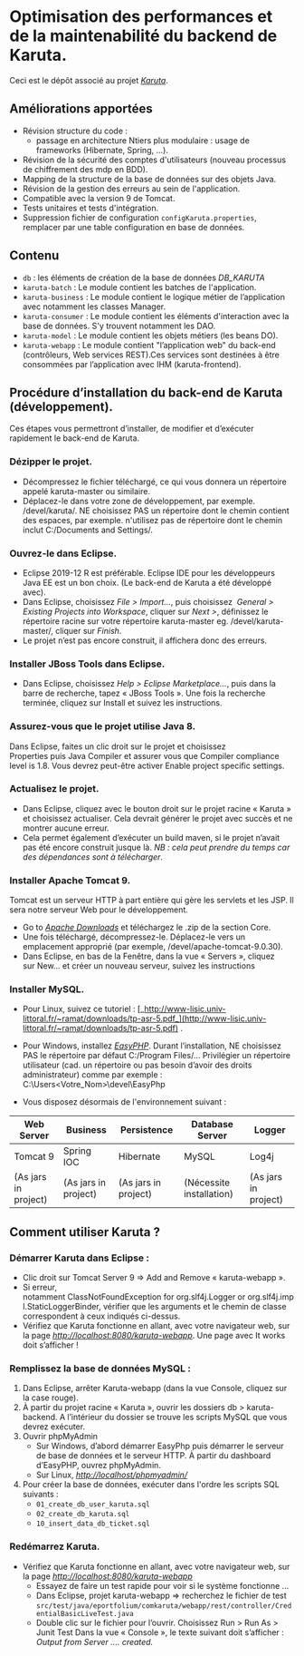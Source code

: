 # Optimisation des performances et de la maintenabilité du backend de Karuta.

Ceci est le dépôt associé au projet
[_Karuta_](https://github.com/karutaproject/karuta-backend).

## Améliorations apportées

- Révision structure du code : 
	- passage en architecture Ntiers plus modulaire : usage de frameworks (Hibernate, Spring, ...).
- Révision de la sécurité des comptes d'utilisateurs (nouveau processus de chiffrement des mdp en BDD).
- Mapping de la structure de la base de données sur des objets Java.
- Révision de la gestion des erreurs au sein de l'application.
- Compatible avec la version 9  de Tomcat.
- Tests unitaires et tests d'intégration.
- Suppression fichier de configuration `configKaruta.properties`, remplacer par une table configuration en base de données. 

## Contenu

-   `db` : les éléments de création de la base de données _DB_KARUTA_
-   `karuta-batch` : Le module contient les batches de l'application.
-   `karuta-business` : Le module contient le logique métier de l’application avec notamment les classes Manager.
-   `karuta-consumer` : Le module contient les éléments d'interaction avec la base de données. S'y trouvent notamment les DAO.
-   `karuta-model` : Le module contient les objets métiers (les beans DO). 
-   `karuta-webapp` : Le module contient "l’application web" du back-end (contrôleurs, Web services REST).Ces services sont destinées à être consommées par l’application avec IHM (karuta-frontend).


## Procédure d’installation du back-end de Karuta (développement).
Ces étapes vous permettront d’installer, de modifier et d’exécuter rapidement le back-end de Karuta.

### Dézipper le projet.
- Décompressez le fichier téléchargé, ce qui vous donnera un répertoire appelé karuta-master ou similaire.
- Déplacez-le dans votre zone de développement, par exemple. /devel/karuta/. NE choisissez PAS un répertoire dont le chemin contient des espaces, par exemple. n'utilisez pas de répertoire dont le chemin inclut C:/Documents and Settings/.

### Ouvrez-le dans Eclipse. 
- Eclipse 2019-12 R est préférable. Eclipse IDE pour les développeurs Java EE est un bon choix. (Le back-end de Karuta a été développé avec).
- Dans Eclipse, choisissez _File > Import..._, puis choisissez  _General > Existing Projects into Workspace_, cliquer sur _Next >_, définissez le répertoire racine sur votre répertoire karuta-master eg. /devel/karuta-master/, cliquer sur _Finish_.
- Le projet n’est pas encore construit, il affichera donc des erreurs.

### Installer JBoss Tools dans Eclipse. 
- Dans Eclipse, choisissez _Help > Eclipse Marketplace..._, puis dans la barre de recherche, tapez « JBoss Tools ». Une fois la recherche terminée, cliquez sur Install et suivez les instructions.

### Assurez-vous que le projet utilise Java 8.
Dans Eclipse, faites un clic droit sur le projet et choisissez Properties puis Java Compiler et assurer vous que Compiler compliance level is 1.8. Vous devrez peut-être activer Enable project specific settings.

### Actualisez le projet.
- Dans Eclipse, cliquez avec le bouton droit sur le projet racine « Karuta » et choisissez actualiser. Cela devrait générer le projet avec succès et ne montrer aucune erreur.
- Cela permet également d’exécuter un build maven, si le projet n’avait pas été encore construit jusque là. _NB : cela peut prendre du temps car des dépendances sont à télécharger_.

### Installer Apache Tomcat 9. 
Tomcat est un serveur HTTP à part entière qui gère les servlets et les JSP. Il sera notre serveur Web pour le développement.
- Go to [_Apache Downloads_](https://tomcat.apache.org/download-90.cgi) et téléchargez le .zip de la section Core.
- Une fois téléchargé, décompressez-le. Déplacez-le vers un emplacement approprié (par exemple, /devel/apache-tomcat-9.0.30).
- Dans Eclipse, en bas de la Fenêtre, dans la vue « Servers », cliquez sur New... et créer un nouveau serveur, suivez les instructions

### Installer MySQL. 
- Pour  Linux, suivez ce tutoriel : [_http://www-lisic.univ-littoral.fr/~ramat/downloads/tp-asr-5.pdf_](http://www-lisic.univ-littoral.fr/~ramat/downloads/tp-asr-5.pdf) .
- Pour Windows, installez [_EasyPHP_](https://www.easyphp.org/save-easyphp-devserver-latest.php). Durant l’installation, NE choisissez PAS le répertoire par défaut C:/Program Files/… Privilégier un répertoire utilisateur (cad. un répertoire ou pas besoin d’avoir des droits administrateur) comme par exemple : C:\Users\<Votre_Nom>\devel\EasyPhp

- Vous disposez désormais de l'environnement suivant : 

Web Server           | Business             | Persistence          | Database Server          | Logger
-------------------- | -------------------- | -------------------- | ------------------------ | --------- 
Tomcat 9             | Spring IOC           | Hibernate            | MySQL                    | Log4j
(As jars in project) | (As jars in project) | (As jars in project) | (Nécessite installation) | (As jars in project)

## Comment utiliser Karuta ?

### Démarrer Karuta dans Eclipse :
- Clic droit sur Tomcat Server 9 => Add and Remove « karuta-webapp ».
- Si erreur, notamment ClassNotFoundException for org.slf4j.Logger or org.slf4j.impl.StaticLoggerBinder,  vérifier que les arguments et le chemin de classe correspondent à ceux indiqués ci-dessus.
- Vérifiez que Karuta fonctionne en allant, avec votre navigateur web, sur la page [_http://localhost:8080/karuta-webapp_](http://localhost:8080/karuta-webapp). Une page avec It works doit s’afficher !

### Remplissez la base de données MySQL :
1. Dans Eclipse, arrêter Karuta-webapp (dans la vue Console, cliquez sur la case rouge).
2. À partir du projet racine « Karuta », ouvrir les dossiers db > karuta-backend. A l’intérieur du dossier se trouve les scripts MySQL que vous devrez exécuter.
3. Ouvrir phpMyAdmin
	- Sur Windows, d’abord démarrer EasyPhp puis démarrer le serveur de base de données et le serveur HTTP. À partir du dashboard d’EasyPHP, ouvrez phpMyAdmin.
	- Sur Linux, [_http://localhost/phpmyadmin/_](http://localhost/phpmyadmin/)
4. Pour créer la base de données, exécuter dans l'ordre les scripts SQL suivants :
	- `01_create_db_user_karuta.sql`
	- `02_create_db_karuta.sql`
	- `10_insert_data_db_ticket.sql`

### Redémarrez Karuta.
- Vérifiez que Karuta fonctionne en allant, avec votre navigateur web, sur la page [_http://localhost:8080/karuta-webapp_](http://localhost:8080/karuta-webapp)
	- Essayez de faire un test rapide pour voir si le système fonctionne ...
	- Dans Eclipse, projet karuta-webapp => recherchez le fichier de test `src/test/java/eportfolium/comkaruta/webapp/rest/controller/CredentialBasicLiveTest.java`
	- Double clic sur le fichier pour l’ouvrir.
Choisissez Run > Run As > Junit Test
Dans la vue « Console », le texte suivant doit s’afficher : _Output from Server .... created._
